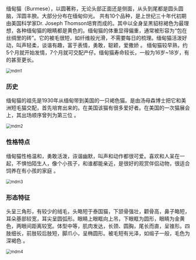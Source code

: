 缅甸猫（Burmese），以圆著称，无论头部正面还是侧面，从头到尾都是圆头圆脑，浑圆丰腴。大部分分布在缅甸仰光。
共有10个品种，是上世纪三十年代初期由美国科学家Dr. Joseph Thomson培育而成的。其中以全身呈黑貂棕褐色为最理想，各种缅甸猫的眼睛都是黄色的。缅甸猫的体重显得偏重，通常被形容为“包在丝绸里的砖”。它的被毛很短，如纤维般光滑，不需要每日的梳理。缅甸猫活泼好动，叫声轻柔，谈谐有趣，富于表情，勇敢，聪颖，爱撒娇  。
缅甸猫较早熟，约5个月就开始发情，7个月就可交配产仔。缅甸猫寿命较长，一般为16岁~18岁，有的甚至更长。

<img src="https://cdn.jsdelivr.net/gh/six3git/six3git.github.com/images/mdm1.jpg" alt="mdm1" style="zoom:80%;" />

### 历史

缅甸猫的祖先是1930年从缅甸带到美国的一只褐色猫。是由汤母森博士把它和美洲短毛猫交配，首先培育出来的。在美国该猫有很多爱好者。在美国的一次猫展会上，其出场顺序曾列为第三位 。

<img src="https://cdn.jsdelivr.net/gh/six3git/six3git.github.com/images/mdm2.jpg" alt="mdm2" style="zoom:80%;" />

### 性格特点

缅甸猫性格温和，勇敢活泼，诙谐幽默，叫声和动作都很可爱。喜欢和人呆在一起，不惧怕陌生人，像个小孩子，和谁都能亲近，是很好的观赏伴侣动物，很适合饲养在有小孩的家庭 。

<img src="https://cdn.jsdelivr.net/gh/six3git/six3git.github.com/images/mdm3.jpg" alt="mdm3" style="zoom:80%;" />

### 形态特征

头呈三角形，有较少的绒毛，头略短于泰国猫，下颔骨强壮，颧骨高，鼻子略短，耳朵基部较宽，耳尖呈圆弧形。眼睛上眼眶向上吊，下眼眶为圆形，眼睛为金黄色，两眼间距离较宽。体型中等，肌肉发达，长颈、圆胸，尾长而直，呈锥形。四肢细长，前肢较后肢短，脚爪小，呈椭圆形。被毛短有光泽，如缎子一般，毛色为深褐色 。

<img src="https://cdn.jsdelivr.net/gh/six3git/six3git.github.com/images/mdm4.jpg" alt="mdm4" style="zoom:80%;" />